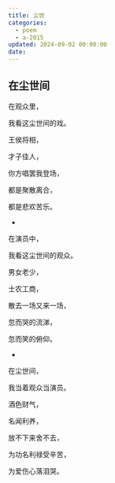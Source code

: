 ```yaml
---
title: 尘世
categories:
  - poem
  - a-2015
updated: 2024-09-02 00:00:00
date:
---
```


## 在尘世间 ##

在观众里，

我看这尘世间的戏。

王侯将相，

才子佳人，

你方唱罢我登场，

都是聚散离合，

都是悲欢苦乐。

-

在演员中，

我看这尘世间的观众。

男女老少，

士农工商，

散去一场又来一场，

忽而哭的流涕，

忽而笑的俯仰。

-

在尘世间，

我当着观众当演员。

酒色财气，

名闻利养，

放不下来舍不去，

为功名利禄受辛苦，

为爱伤心落泪哭。



‌‌